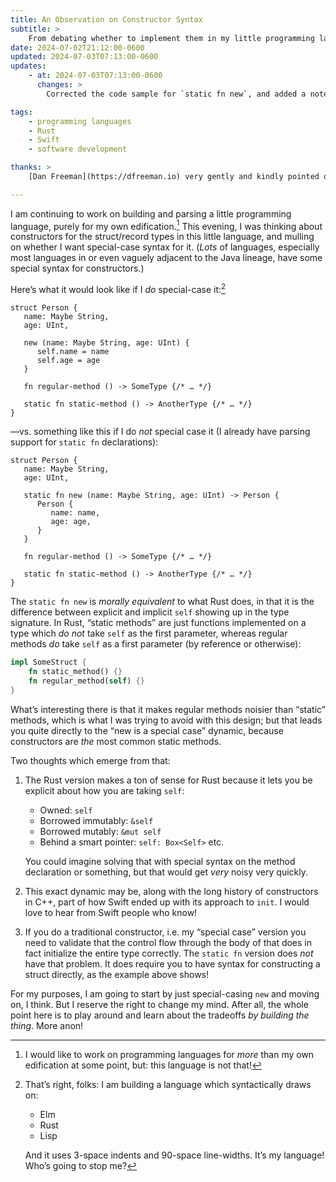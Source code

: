 ```yaml
---
title: An Observation on Constructor Syntax
subtitle: >
    From debating whether to implement them in my little programming language.
date: 2024-07-02T21:12:00-0600
updated: 2024-07-03T07:13:00-0600
updates:
    - at: 2024-07-03T07:13:00-0600
      changes: >
        Corrected the code sample for `static fn new`, and added a note on control flow and initialization.

tags:
    - programming languages
    - Rust
    - Swift
    - software development

thanks: >
    [Dan Freeman](https://dfreeman.io) very gently and kindly pointed out that I had missed some important bits in my write-up on the `static fn` alternative *and* on control flow analysis for initialization.

---
```


I am continuing to work on building and parsing a little programming language, purely for my own edification.[^toy] This evening, I was thinking about constructors for the struct/record types in this little language, and mulling on whether I want special-case syntax for it. (*Lots* of languages, especially most languages in or even vaguely adjacent to the Java lineage, have some special syntax for constructors.)

Here’s what it would look like if I *do* special-case it:[^syntax]

```
struct Person {
   name: Maybe String,
   age: UInt,

   new (name: Maybe String, age: UInt) {
      self.name = name
      self.age = age
   }

   fn regular-method () -> SomeType {/* … */}

   static fn static-method () -> AnotherType {/* … */}
}
```

—vs. something like this if I do *not* special case it (I already have parsing support for `static fn` declarations):

```
struct Person {
   name: Maybe String,
   age: UInt,

   static fn new (name: Maybe String, age: UInt) -> Person {
      Person {
         name: name,
         age: age,
      }
   }

   fn regular-method () -> SomeType {/* … */}

   static fn static-method () -> AnotherType {/* … */}
}
```

The `static fn new` is *morally equivalent* to what Rust does, in that it is the difference between explicit and implicit `self` showing up in the type signature. In Rust, “static methods” are just functions implemented on a type which *do not* take `self` as the first parameter, whereas regular methods *do* take `self` as a first parameter (by reference or otherwise):

```rust
impl SomeStruct {
    fn static_method() {}
    fn regular_method(self) {}
}
```

What’s interesting there is that it makes regular methods noisier than “static” methods, which is what I was trying to avoid with this design; but that leads you quite directly to the “new is a special case” dynamic, because constructors are *the* most common static methods.

Two thoughts which emerge from that:

1. The Rust version makes a ton of sense for Rust because it lets you be explicit about how you are taking `self`:

    - Owned: `self`
    - Borrowed immutably: `&self`
    - Borrowed mutably: `&mut self`
    - Behind a smart pointer: `self: Box<Self>` etc.

    You could imagine solving that with special syntax on the method declaration or something, but that would get *very* noisy very quickly.

2. This exact dynamic may be, along with the long history of constructors in C++, part of how Swift ended up with its approach to `init`. I would love to hear from Swift people who know!

3. If you do a traditional constructor, i.e. my “special case” version you need to validate that the control flow through the body of that does in fact initialize the entire type correctly. The `static fn` version does *not* have that problem. It does require you to have syntax for constructing a struct directly, as the example above shows!

For my purposes, I am going to start by just special-casing `new` and moving on, I think. But I reserve the right to change my mind. After all, the whole point here is to play around and learn about the tradeoffs *by building the thing*. More anon!

[^toy]: I would like to work on programming languages for *more* than my own edification at some point, but: this language is not that!

[^syntax]: That’s right, folks: I am building a language which syntactically draws on:

    - Elm
    - Rust
    - Lisp

    And it uses 3-space indents and 90-space line-widths. It’s my language! Who’s going to stop me?
